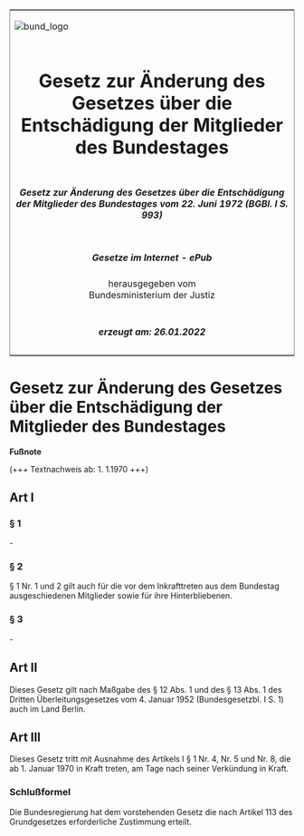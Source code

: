 <span id="DECKBLATT.html"></span>

<table border="0" frame="border" width="100%">

<tr valign="top">

<td align="left">

![bund\_logo](BfJ_2021_Web_de_de.gif)

</td>

<td align="right">

 

</td>

</tr>

<tr align="center" valign="middle">

<td colspan="2">

# Gesetz zur Änderung des Gesetzes über die Entschädigung der Mitglieder des Bundestages

</td>

</tr>

<tr align="center" valign="middle">

<td colspan="2">

##### Gesetz zur Änderung des Gesetzes über die Entschädigung der Mitglieder des Bundestages vom 22. Juni 1972 (BGBl. I S. 993)

</td>

</tr>

<tr align="center" valign="middle">

<td colspan="2">

  
  

##### Gesetze im Internet - ePub  
  
herausgegeben vom  
Bundesministerium der Justiz

</td>

</tr>

<tr align="center" valign="bottom">

<td colspan="2">

  
  

##### erzeugt am: 26.01.2022

</td>

</tr>

</table>

<span id="BJNR009939972.html"></span>

# Gesetz zur Änderung des Gesetzes über die Entschädigung der Mitglieder des Bundestages

<div>

  
**Fußnote**

<div class="jnhtml">

<div>

<div class="jurAbsatz">

(+++ Textnachweis ab: 1. 1.1970 +++)

</div>

</div>

</div>

</div>

<span id="BJNR009939972BJNG000100314.html"></span>

## Art I  

<span id="BJNR009939972BJNE000400314.html"></span>

### § 1  

<div>

<div class="jnhtml">

<div>

<div class="jurAbsatz">

\-

</div>

</div>

</div>

</div>

<span id="BJNR009939972BJNE000500314.html"></span>

### § 2  

<div>

<div class="jnhtml">

<div>

<div class="jurAbsatz">

§ 1 Nr. 1 und 2 gilt auch für die vor dem Inkrafttreten aus dem
Bundestag ausgeschiedenen Mitglieder sowie für ihre Hinterbliebenen.

</div>

</div>

</div>

</div>

<span id="BJNR009939972BJNE000600314.html"></span>

### § 3  

<div>

<div class="jnhtml">

<div>

<div class="jurAbsatz">

\-

</div>

</div>

</div>

</div>

<span id="BJNR009939972BJNG000200314.html"></span>

## Art II  

<div>

<div class="jnhtml">

<div>

<div class="jurAbsatz">

Dieses Gesetz gilt nach Maßgabe des § 12 Abs. 1 und des § 13 Abs. 1 des
Dritten Überleitungsgesetzes vom 4. Januar 1952 (Bundesgesetzbl. I S. 1)
auch im Land Berlin.

</div>

</div>

</div>

</div>

<span id="BJNR009939972BJNG000300314.html"></span>

## Art III  

<div>

<div class="jnhtml">

<div>

<div class="jurAbsatz">

Dieses Gesetz tritt mit Ausnahme des Artikels I § 1 Nr. 4, Nr. 5 und Nr.
8, die ab 1. Januar 1970 in Kraft treten, am Tage nach seiner Verkündung
in Kraft.

</div>

</div>

</div>

</div>

<span id="BJNR009939972BJNE000700314.html"></span>

### Schlußformel  

<div>

<div class="jnhtml">

<div>

<div class="jurAbsatz">

Die Bundesregierung hat dem vorstehenden Gesetz die nach Artikel 113 des
Grundgesetzes erforderliche Zustimmung erteilt.

</div>

</div>

</div>

</div>
